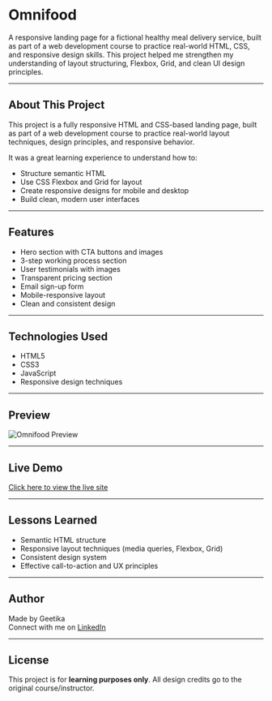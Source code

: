 # Omnifood

A responsive landing page for a fictional healthy meal delivery service, built as part of a web development course to practice real-world HTML, CSS, and responsive design skills. This project helped me strengthen my understanding of layout structuring, Flexbox, Grid, and clean UI design principles.

---

## About This Project

This project is a fully responsive HTML and CSS-based landing page, built as part of a web development course to practice real-world layout techniques, design principles, and responsive behavior.

It was a great learning experience to understand how to:
- Structure semantic HTML
- Use CSS Flexbox and Grid for layout
- Create responsive designs for mobile and desktop
- Build clean, modern user interfaces

---

## Features

- Hero section with CTA buttons and images
- 3-step working process section
- User testimonials with images
- Transparent pricing section
- Email sign-up form
- Mobile-responsive layout
- Clean and consistent design

---

## Technologies Used

- HTML5
- CSS3
- JavaScript
- Responsive design techniques

---

## Preview

![Omnifood Preview](screenshot.png)

---

## Live Demo

[Click here to view the live site](https://geet-omnifood.netlify.app/)

---

## Lessons Learned

- Semantic HTML structure
- Responsive layout techniques (media queries, Flexbox, Grid)
- Consistent design system
- Effective call-to-action and UX principles

---

## Author

Made by Geetika  
Connect with me on [LinkedIn](https://www.linkedin.com/in/geetika-maurya-40083725b/)

---

## License

This project is for **learning purposes only**. All design credits go to the original course/instructor.
